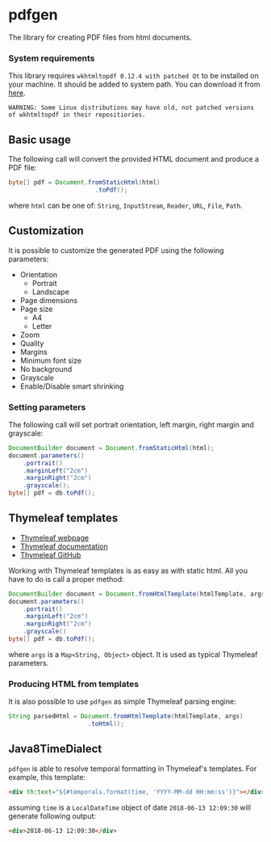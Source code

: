 # pdfgen

The library for creating PDF files from html documents.

### System requirements ###

This library requires `wkhtmltopdf 0.12.4 with patched Qt` to be installed on your machine. It should be added to system path. You can download it from [here](https://wkhtmltopdf.org/).

`WARNING: Some Linux distributions may have old, not patched versions of wkhtmltopdf in their repositiories.`

Basic usage
---------------

The following call will convert the provided HTML document and produce a PDF file: 

```java
byte[] pdf = Document.fromStaticHtml(html)
                        .toPdf();
```

where `html` can be one of: `String`, `InputStream`, `Reader`, `URL`, `File`, `Path`. 

Customization
---------------

It is possible to customize the generated PDF using the following parameters:
* Orientation
    * Portrait
    * Landscape
* Page dimensions
* Page size
    * A4
    * Letter
* Zoom
* Quality
* Margins
* Minimum font size
* No background
* Grayscale
* Enable/Disable smart shrinking

### Setting parameters ###

The following call will set portrait orientation, left margin, right margin and grayscale:
```java
DocumentBuilder document = Document.fromStaticHtml(html);
document.parameters()
    .portrait()
    .marginLeft("2cm")
    .marginRight("2cm")
    .grayscale();
byte[] pdf = db.toPdf();
```

Thymeleaf templates
---------------

* [Thymeleaf webpage](https://www.thymeleaf.org/index.html)
* [Thymeleaf documentation](https://www.thymeleaf.org/documentation.html)
* [Thymeleaf GitHub](https://github.com/thymeleaf)

Working with Thymeleaf templates is as easy as with static html. All you have to do is call a proper method:
```java
DocumentBuilder document = Document.fromHtmlTemplate(htmlTemplate, args)
document.parameters()
    .portrait()
    .marginLeft("2cm")
    .marginRight("2cm")
    .grayscale()
byte[] pdf = db.toPdf();
```

where `args` is a `Map<String, Object>` object. It is used as typical Thymeleaf parameters.

### Producing HTML from templates ###

It is also possible to use `pdfgen` as simple Thymeleaf parsing engine:
```java
String parsedHtml = Document.fromHtmlTemplate(htmlTemplate, args)
                      .toHtml();
```

Java8TimeDialect
---------------
`pdfgen` is able to resolve temporal formatting in Thymeleaf's templates. For example, this template:
```html
<div th:text="${#temporals.format(time, 'YYYY-MM-dd HH:mm:ss')}"></div>
```
assuming `time` is a `LocalDateTime` object of date `2018-06-13 12:09:30` will generate following output:
```html
<div>2018-06-13 12:09:30</div>
```
